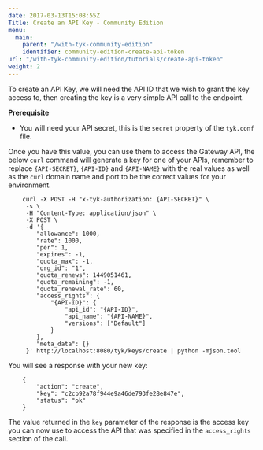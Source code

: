 ```yaml
---
date: 2017-03-13T15:08:55Z
Title: Create an API Key - Community Edition
menu:
  main:
    parent: "/with-tyk-community-edition"
    identifier: community-edition-create-api-token
url: "/with-tyk-community-edition/tutorials/create-api-token"    
weight: 2
---
```


To create an API Key, we will need the API ID that we wish to grant the key access to, then creating the key is a very simple API call to the endpoint.

**Prerequisite**

*   You will need your API secret, this is the `secret` property of the `tyk.conf` file.

Once you have this value, you can use them to access the Gateway API, the below `curl` command will generate a key for one of your APIs, remember to replace `{API-SECRET}`, `{API-ID}` and `{API-NAME}` with the real values as well as the `curl` domain name and port to be the correct values for your environment.

```{.copyWrapper}
    curl -X POST -H "x-tyk-authorization: {API-SECRET}" \
     -s \
     -H "Content-Type: application/json" \
     -X POST \
     -d '{
        "allowance": 1000,
        "rate": 1000,
        "per": 1,
        "expires": -1,
        "quota_max": -1,
        "org_id": "1",
        "quota_renews": 1449051461,
        "quota_remaining": -1,
        "quota_renewal_rate": 60,
        "access_rights": {
            "{API-ID}": {
                "api_id": "{API-ID}",
                "api_name": "{API-NAME}",
                "versions": ["Default"]
            }
        },
        "meta_data": {}
     }' http://localhost:8080/tyk/keys/create | python -mjson.tool
```

You will see a response with your new key:

```
    {
        "action": "create",
        "key": "c2cb92a78f944e9a46de793fe28e847e",
        "status": "ok"
    }
```

The value returned in the `key` parameter of the response is the access key you can now use to access the API that was specified in the `access_rights` section of the call.